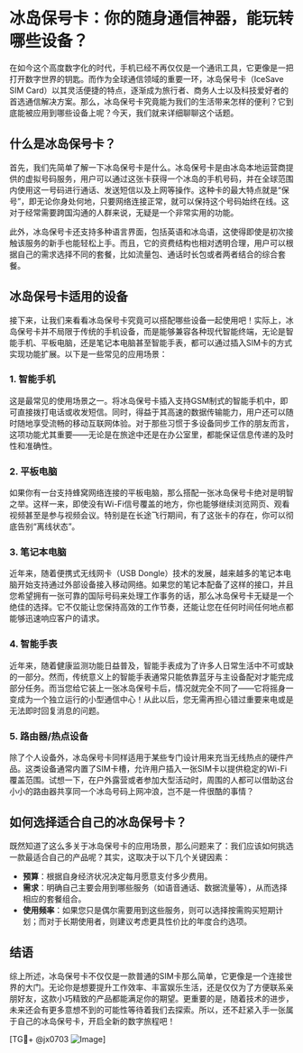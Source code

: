 # 冰岛保号卡：你的随身通信神器，能玩转哪些设备？

在如今这个高度数字化的时代，手机已经不再仅仅是一个通讯工具，它更像是一把打开数字世界的钥匙。而作为全球通信领域的重要一环，冰岛保号卡（IceSave SIM Card）以其灵活便捷的特点，逐渐成为旅行者、商务人士以及科技爱好者的首选通信解决方案。那么，冰岛保号卡究竟能为我们的生活带来怎样的便利？它到底能被应用到哪些设备上呢？今天，我们就来详细聊聊这个话题。

## 什么是冰岛保号卡？

首先，我们先简单了解一下冰岛保号卡是什么。冰岛保号卡是由冰岛本地运营商提供的虚拟号码服务，用户可以通过这张卡获得一个冰岛的手机号码，并在全球范围内使用这一号码进行通话、发送短信以及上网等操作。这种卡的最大特点就是“保号”，即无论你身处何地，只要网络连接正常，就可以保持这个号码始终在线。这对于经常需要跨国沟通的人群来说，无疑是一个非常实用的功能。

此外，冰岛保号卡还支持多种语言界面，包括英语和冰岛语，这使得即使是初次接触该服务的新手也能轻松上手。而且，它的资费结构也相对透明合理，用户可以根据自己的需求选择不同的套餐，比如流量包、通话时长包或者两者结合的综合套餐。

## 冰岛保号卡适用的设备

接下来，让我们来看看冰岛保号卡究竟可以搭配哪些设备一起使用吧！实际上，冰岛保号卡并不局限于传统的手机设备，而是能够兼容各种现代智能终端，无论是智能手机、平板电脑，还是笔记本电脑甚至智能手表，都可以通过插入SIM卡的方式实现功能扩展。以下是一些常见的应用场景：

### 1. 智能手机
这是最常见的使用场景之一。将冰岛保号卡插入支持GSM制式的智能手机中，即可直接拨打电话或收发短信。同时，得益于其高速的数据传输能力，用户还可以随时随地享受流畅的移动互联网体验。对于那些习惯于多设备同步工作的朋友而言，这项功能尤其重要——无论是在旅途中还是在办公室里，都能保证信息传递的及时性和准确性。

### 2. 平板电脑
如果你有一台支持蜂窝网络连接的平板电脑，那么搭配一张冰岛保号卡绝对是明智之举。这样一来，即使没有Wi-Fi信号覆盖的地方，你也能够继续浏览网页、观看视频甚至是参与视频会议。特别是在长途飞行期间，有了这张卡的存在，你可以彻底告别“离线状态”。

### 3. 笔记本电脑
近年来，随着便携式无线网卡（USB Dongle）技术的发展，越来越多的笔记本电脑开始支持通过外部设备接入移动网络。如果您的笔记本配备了这样的接口，并且您希望拥有一张可靠的国际号码来处理工作事务的话，那么冰岛保号卡无疑是一个绝佳的选择。它不仅能让您保持高效的工作节奏，还能让您在任何时间任何地点都能够迅速响应客户的请求。

### 4. 智能手表
近年来，随着健康监测功能日益普及，智能手表成为了许多人日常生活中不可或缺的一部分。然而，传统意义上的智能手表通常只能依靠蓝牙与主设备配对才能完成部分任务。而当您给它装上一张冰岛保号卡后，情况就完全不同了——它将摇身一变成为一个独立运行的小型通信中心！从此以后，您无需再担心错过重要来电或是无法即时回复消息的问题。

### 5. 路由器/热点设备
除了个人设备外，冰岛保号卡同样适用于某些专门设计用来充当无线热点的硬件产品。这类设备通常内置了SIM卡槽，允许用户插入一张SIM卡以提供稳定的Wi-Fi覆盖范围。试想一下，在户外露营或者参加大型活动时，周围的人都可以借助这台小小的路由器共享同一个冰岛号码上网冲浪，岂不是一件很酷的事情？

## 如何选择适合自己的冰岛保号卡？

既然知道了这么多关于冰岛保号卡的应用场景，那么问题来了：我们应该如何挑选一款最适合自己的产品呢？其实，这取决于以下几个关键因素：

- **预算**：根据自身经济状况决定每月愿意支付多少费用。
- **需求**：明确自己主要会用到哪些服务（如语音通话、数据流量等），从而选择相应的套餐组合。
- **使用频率**：如果您只是偶尔需要用到这些服务，则可以选择按需购买短期计划；而对于长期使用者，则建议考虑更具性价比的年度合约选项。

## 结语

综上所述，冰岛保号卡不仅仅是一款普通的SIM卡那么简单，它更像是一个连接世界的大门。无论你是想要提升工作效率、丰富娱乐生活，还是仅仅为了方便联系亲朋好友，这款小巧精致的产品都能满足你的期望。更重要的是，随着技术的进步，未来还会有更多意想不到的可能性等待着我们去探索。所以，还不赶紧入手一张属于自己的冰岛保号卡，开启全新的数字旅程吧！

[TG💪+ @jx0703 ![Image](https://github.com/user-attachments/assets/dbca1d08-cadb-493c-b0ec-ad6f7a83f270)]